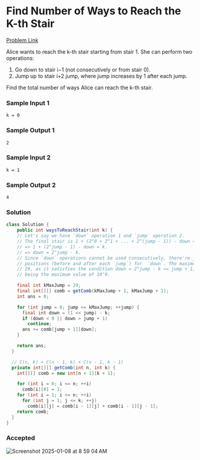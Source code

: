 # Find Number of Ways to Reach the K-th Stair

[Problem Link](https://leetcode.com/problems/find-number-of-ways-to-reach-the-k-th-stair/) 

Alice wants to reach the k-th stair starting from stair 1. She can perform two operations:

1. Go down to stair i−1 (not consecutively or from stair 0).
2. Jump up to stair i+2 jump, where jump increases by 1 after each jump.

Find the total number of ways Alice can reach the k-th stair.


### Sample Input 1
```
k = 0
```
### Sample Output 1
```
2
```

### Sample Input 2
```
k = 1  
```
### Sample Output 2
```
4
```

### Solution
```java
class Solution {
    public int waysToReachStair(int k) {
    // Let's say we have `down` operation 1 and `jump` operation 2.
    // The final stair is 1 + (2^0 + 2^1 + ... + 2^(jump - 1)) - down = k.
    // => 1 + (2^jump - 1) - down = k.
    // => down = 2^jump - k.
    // Since `down` operations cannot be used consecutively, there're jump + 1
    // positions (before and after each `jump`) for  `down`. The maximum jump is
    // 29, as it satisfies the condition down = 2^jump - k <= jump + 1, with k
    // being the maximum value of 10^9.

    final int kMaxJump = 29;
    final int[][] comb = getComb(kMaxJump + 1, kMaxJump + 1);
    int ans = 0;

    for (int jump = 0; jump <= kMaxJump; ++jump) {
      final int down = (1 << jump) - k;
      if (down < 0 || down > jump + 1)
        continue;
      ans += comb[jump + 1][down];
    }

    return ans;
  }

  // C(n, k) = C(n - 1, k) + C(n - 1, k - 1)
  private int[][] getComb(int n, int k) {
    int[][] comb = new int[n + 1][k + 1];

    for (int i = 0; i <= n; ++i)
      comb[i][0] = 1;
    for (int i = 1; i <= n; ++i)
      for (int j = 1; j <= k; ++j)
        comb[i][j] = comb[i - 1][j] + comb[i - 1][j - 1];
    return comb;
  }
}
```

### Accepted
![Screenshot 2025-01-08 at 8 59 04 AM](https://github.com/user-attachments/assets/eb03c3dc-1d9a-440d-a761-ff7521cbb59f)
